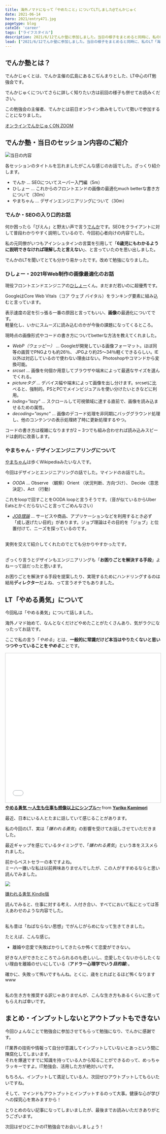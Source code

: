 ```yaml
---
title: 海外ノマドになって「やめたこと」についてLTしました@でんかじゅく
date: 2021-06-14
hero: 2021/entry471.jpg
pagetype: blog
cateId: 'career'
tags: ["ライフスタイル"]
description: 2021/6/12でんか塾に参加しました。当日の様子をまとめると同時に、私のLT「海外ノマドを始めてやめたこと」のスライドなどを紹介します。
lead: ["2021/6/12でんか塾に参加しました。当日の様子をまとめると同時に、私のLT「海外ノマドを始めてやめたこと」のスライドなどを紹介します。"]
---
```

## でんか塾とは？
でんかじゅくとは、でんか主催の広島にあるこぢんまりとした、LT中心のIT勉強会です。

でんかじゅくについてさらに詳しく知りたい方は前回の様子も併せてお読みください。

<card id="/blogs/entry457/"></card>

この勉強会の主催者、でんかとは前日オンライン飲みをしていて勢いで参加することになりました。

<msg txt="酔った勢いほど怖いものはない！！"></msg>

[オンラインでんかじゅくON ZOOM](https://connpass.com/event/215979/)

## でんか塾・当日のセッション内容のご紹介
![当日の内容](./images/2021/06/entry471-1.jpg)

各セッションのタイトルを忘れましたがこんな感じのお話でした。ざっくり紹介します。

* でんか ... SEOについてスーパー入門編（5m）
* ひしょー ... これからのフロントエンドの画像の最適化much betterな書き方について（30m）
* やまちゃん ... デザインエンジニアリングについて（30m）

### でんか・SEOの入り口的お話
何か困ったら「ぴえん」と野太い声で言う[でんか](https://twitter.com/sassga)です。SEOをクライアントに対して普段わかりやすく説明しているので、今回初心者向けの内容でした。

<msg txt="私も日々反省してますが、専門用語が多いと専門外の人にはわかりにくいですよね。。。"></msg>

私の元同僚がいつもアインシュタインの言葉を引用して「**6歳児にもわかるように説明できなければ理解したと言えない**」、と言っていたのを思い出しました。

でんかのLTを聞いてとても分かり易かったです。改めて勉強になりました。

### ひしょー・2021年Web制作の画像最適化のお話
現役フロントエンドエンジニアの[ひしょー](https://twitter.com/__hisho__)くん。まだまだ若いのに超優秀です。

GoogleはCore Web Vitals（コア ウェブ バイタル）をランキング要素に組み込むと言っています。

表示速度の足を引っ張る一番の原因と言ってもいい、**画像**の最適化についてです。<br>軽量化し、いかにスムーズに読み込むのかが今後の課題になってくるところ。

現時点の画像形式やコードの書き方についてbetterな方法を教えてくれました。

* *WebP（ウェッピー）* ... Googleが開発している画像フォーマット。ほぼ同等の画質でPNGよりも約26％、 JPGより約25〜34％軽くできるらしい。IE以外は対応しているので使わない理由はない。Photoshopやコマンドから変換可能。
* *srcset* ... 画像を何個か用意してブラウザや端末によって最適なサイズを選んでくれる。
* *pictureタグ* ... デバイス幅や端末によって画像を出し分けます。srcsetに比べると、強制的。PSとPCでメインビジュアルを使い分けたいときなどに利用。
* *loding="lazy"* ... スクロールして可視領域に達する直前で、画像を読み込ませるための属性。
* *decoding="async"* ... 画像のデコード処理を非同期にバッググラウンド処理し、他のコンテンツの表示処理終了時に更新処理するやつ。

コードの書き方は複雑になりますが2 ~ 3つでも組み合わせれば読み込みスピードは劇的に改善します。

### やまちゃん・デザインエンジニアリングについて
[やまちゃん](https://twitter.com/ymnk4919)は歩くWikipediaみたいな人です。

今回はデザインとエンジニアリングの話でした。マインドのお話でした。

* *OODA* ... Observe （観察）Orient （状況判断、方向づけ）、 Decide（意思決定）、Act （行動）

これをloopで回すことをOODA loopと言うそうです。（音が似ているからUber Eatsとかくだらないこと言ってごめんなさい）

* *[JOB理論](https://media.bizmake.jp/method/about-jtbd/)* ... サービスや商品、アプリケーションなどを利用するとき必ず「成し遂げたい目的」があります。ジョブ理論はその目的を「ジョブ」と位置付けて、ニーズを探っているのです。

<br>実例を交えて紹介してくれたのでとても分かりやすかったです。

<br>ざっくり言うとデザインもエンジニアリングも「**お困りごとを解決する手段**」よねーって話だったと思います。

お困りごとを解決する手段を提案したり、実現するためにハンドリングするのは結局**ディレクター**だよね、って言うオチでもありました。

## LT「やめる勇気」について
今回私は「やめる勇気」について話しました。

海外ノマド始めて、なんとなくだけどやめたことがたくさんあり、気がラクになったってお話です。

ここで私の言う「*やめる*」とは、**一般的に常識だけど本当はやりたくないと思いつつやっていることを*やめる***ことです。

<msg txt="「これ、しないと社会人としてダメなんじゃないか？」とか<br>「ねばならないこと」って、ある種強迫観念にも近い気がします。"></msg>

<iframe src="//www.slideshare.net/slideshow/embed_code/key/yQnAy54IytrPEl" width="595" height="485" frameborder="0" marginwidth="0" marginheight="0" scrolling="no" style="border:1px solid #CCC; border-width:1px; margin-bottom:5px; max-width: 100%;" allowfullscreen> </iframe> <div style="margin-bottom:5px"> <strong> <a href="//www.slideshare.net/yurikamimori/ss-249332007" title="やめる勇気 〜人生も仕事も想像以上にシンプル〜" target="_blank">やめる勇気 〜人生も仕事も想像以上にシンプル〜</a> </strong> from <strong><a href="https://www.slideshare.net/yurikamimori" target="_blank">Yuriko Kamimori</a></strong> </div>

最近、日本にいる人とたまに話していて感じることがあります。

<msg txt="日本って「ねばならない」が溢れかえっていて生き辛そうだなぁ。。。<br>それの考え方をやめたらもっとラクになるだろうに。"></msg>

私の今回のLT、実は「*嫌われる勇気*」の影響を受けてお話しさせていただきました。

最近ギャップを感じているタイミングで、「*嫌われる勇気*」という本をススメられました。

前からベストセラーの本ですよね。<br>ミーハー嫌いな私は以前興味ありませんでしたが、この人がすすめるならと思い読んでみました。

<a href="https://www.amazon.co.jp/dp/B00H7RACY8?_encoding=UTF8&btkr=1&linkCode=li3&tag=ginnekoatel03-22&linkId=b660b3456554574133eb9f04858771d3&language=ja_JP&ref_=as_li_ss_il" target="_blank"><img border="0" src="//ws-fe.amazon-adsystem.com/widgets/q?_encoding=UTF8&ASIN=B00H7RACY8&Format=_SL250_&ID=AsinImage&MarketPlace=JP&ServiceVersion=20070822&WS=1&tag=ginnekoatel03-22&language=ja_JP" ></a><img src="https://ir-jp.amazon-adsystem.com/e/ir?t=ginnekoatel03-22&language=ja_JP&l=li3&o=9&a=B00H7RACY8" width="1" height="1" border="0" alt="" style="border:none !important; margin:0px !important;" />

[嫌われる勇気 Kindle版](https://amzn.to/3pX2UqV)

読んでみると、仕事に対する考え、人付き合い、すべてにおいて私にとっては答えあわせのような内容でした。

<br>私も昔は「ねばならない思想」でがんじがらめになって生きてきました。

たとえば、こんな感じ。

* 離婚や恋愛で失敗ばかりしてきたらか怖くて恋愛ができない。

好きな人ができたところでふられるのも悲しいし、恋愛したくないからしたくない理由を離婚のせいにしている（**アドラー心理学でいう*目的論***）。

確かに、失敗って怖いですもんね。とくに、歳をとればとるほど怖くなりますwww

<br>私の生き方を推奨する訳じゃありませんが、こんな生き方もあるくらいに思ってもらえれば幸いです。

## まとめ・インプットしないとアウトプットもできない
今回ひょんなことで勉強会に参加させてもらって勉強になり、でんかに感謝です。

IT業界の技術や情報って自分が意識してインプットしていないとあっという間に陳腐化してしまいます。<br>
それを爆速ですでに知識を持っている人から知ることができるのって、めっちゃラッキーですよ。IT勉強会、活用した方が絶対いいです。

もちろん、インプットして満足している人、次回ぜひアウトプットしてもらいたいですね。

<msg txt="アウトプットとインプットはセットです！！"></msg>


そして、マインドもアウトプットとインプットするのって大事。健康な心が学びへの探究心を育みますから！

とりとめのない記事になってしまいましたが、最後までお読みいただきありがとうございます。

次回はぜひどこかのIT勉強会でお会いしましょう！
